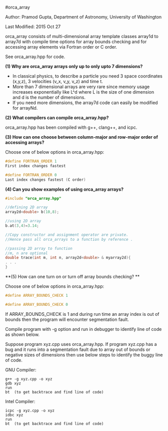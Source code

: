
#orca_array 
 
Author: Pramod Gupta, Department of Astronomy, University of Washington

Last Modified: 2015 Oct 27

orca_array consists of multi-dimensional array template classes array1d<T> to array7d<T>
with compile time options for array bounds checking and 
for accessing array elements via Fortran order or C order.

See orca_array.hpp for code.


**(1) Why are orca_array arrays only up to only upto 7 dimensions?**

* In classical physics, to describe a particle you need 3 space coordinates (x,y,z), 3 velocities (v_x, v_y, v_z) and time t.
* More than 7 dimensional arrays are very rare since memory usage increases exponentially like L^d
where L is the size of one dimension and d is the number of dimensions.
* If you need more dimensions, the array7d code can easily be modified for arrayNd.

**(2) What compilers can compile orca_array.hpp?**

orca_array.hpp has been compiled with g++, clang++, and icpc.


**(3) How can one choose between column-major and row-major order of accessing arrays?**

Choose one of below options in orca_array.hpp:

```C++
#define FORTRAN_ORDER 1
First index changes fastest

#define FORTRAN_ORDER 0
Last index changes fastest (C order)
```


**(4) Can you show examples of using orca_array arrays?**

```C++
#include "orca_array.hpp"

//defining 2D array
array2d<double> b(10,8);

//using 2D array
b.at(3,4)=3.14;

//Copy constructor and assignment operator are private.
//Hence pass all orca_arrays to a function by reference .

//passing 2D array to function
//m, n are optional
double trace(int m, int n, array2d<double> & myarray2d){
. . .
}

```



**(5) How can one turn on or turn off array bounds checking? **

Choose one of below options in orca_array.hpp:

```C++
#define ARRAY_BOUNDS_CHECK 1

#define ARRAY_BOUNDS_CHECK 0
```

If ARRAY_BOUNDS_CHECK  is 1 and during run time an array index is out of bounds then the program will encounter segmentation fault.

Compile program with -g option and run in debugger to identify line of code as shown below.

Suppose program xyz.cpp uses orca_array.hpp.
If program xyz.cpp has a bug and it runs into a segmentation fault 
due to array out of bounds or negative sizes of dimensions then use
below steps to identify the buggy line of code.


GNU Compiler:
```
g++ -g xyz.cpp -o xyz
gdb xyz
run
bt  (to get backtrace and find line of code)

```

Intel Compiler:
```
icpc -g xyz.cpp -o xyz
idbc xyz
run
bt  (to get backtrace and find line of code)

```



